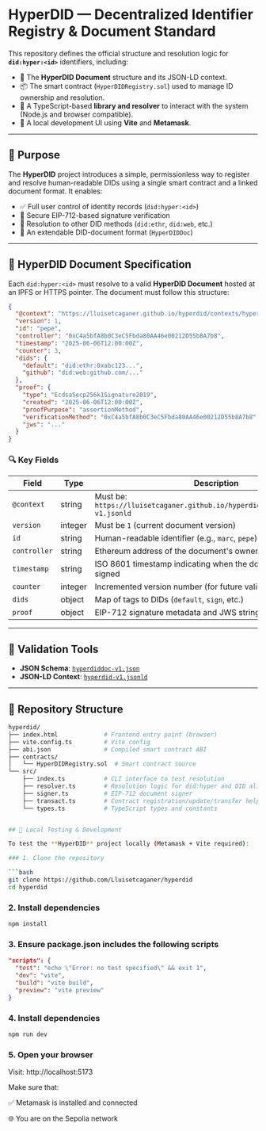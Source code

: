 # HyperDID — Decentralized Identifier Registry & Document Standard

This repository defines the official structure and resolution logic for **`did:hyper:<id>`** identifiers, including:

- 📄 The **HyperDID Document** structure and its JSON-LD context.
- 📦 The smart contract (`HyperDIDRegistry.sol`) used to manage ID ownership and resolution.
- 🧩 A TypeScript-based **library and resolver** to interact with the system (Node.js and browser compatible).
- 🧪 A local development UI using **Vite** and **Metamask**.

---

## 🔧 Purpose

The **HyperDID** project introduces a simple, permissionless way to register and resolve human-readable DIDs using a single smart contract and a linked document format. It enables:

- ✅ Full user control of identity records (`did:hyper:<id>`)
- 🔐 Secure EIP-712-based signature verification
- 🧭 Resolution to other DID methods (`did:ethr`, `did:web`, etc.)
- 🧱 An extendable DID-document format (`HyperDIDDoc`)

---

## 📘 HyperDID Document Specification

Each `did:hyper:<id>` must resolve to a valid **HyperDID Document** hosted at an IPFS or HTTPS pointer. The document must follow this structure:

```json
{
  "@context": "https://lluisetcaganer.github.io/hyperdid/contexts/hyperdid-v1.jsonld",
  "version": 1,
  "id": "pepe",
  "controller": "0xC4a5bfA8b0C3eC5Fbda80AA46e00212D55b8A7b8",
  "timestamp": "2025-06-06T12:00:00Z",
  "counter": 3,
  "dids": {
    "default": "did:ethr:0xabc123...",
    "github": "did:web:github.com/..."
  },
  "proof": {
    "type": "EcdsaSecp256k1Signature2019",
    "created": "2025-06-06T12:00:00Z",
    "proofPurpose": "assertionMethod",
    "verificationMethod": "0xC4a5bfA8b0C3eC5Fbda80AA46e00212D55b8A7b8",
    "jws": "..."
  }
}
```
### 🔍 Key Fields

| Field         | Type     | Description |
|---------------|----------|-------------|
| `@context`    | string   | Must be: `https://lluisetcaganer.github.io/hyperdid/contexts/hyperdid-v1.jsonld` |
| `version`     | integer  | Must be `1` (current document version) |
| `id`          | string   | Human-readable identifier (e.g., `marc`, `pepe`) |
| `controller`  | string   | Ethereum address of the document's owner |
| `timestamp`   | string   | ISO 8601 timestamp indicating when the document was last signed |
| `counter`     | integer  | Incremented version number (for future validation) |
| `dids`        | object   | Map of tags to DIDs (`default`, `sign`, etc.) |
| `proof`       | object   | EIP-712 signature metadata and JWS string |

---

## 🧩 Validation Tools

- **JSON Schema**: [`hyperdiddoc-v1.json`](https://lluisetcaganer.github.io/hyperdid/schemas/hyperdiddoc-v1.json)
- **JSON-LD Context**: [`hyperdid-v1.jsonld`](https://lluisetcaganer.github.io/hyperdid/contexts/hyperdid-v1.jsonld)

---

## 📁 Repository Structure

```bash
hyperdid/
├── index.html             # Frontend entry point (browser)
├── vite.config.ts         # Vite config
├── abi.json               # Compiled smart contract ABI
├── contracts/
│   └── HyperDIDRegistry.sol  # Smart contract source
└── src/
    ├── index.ts           # CLI interface to test resolution
    ├── resolver.ts        # Resolution logic for did:hyper and DID aliases
    ├── signer.ts          # EIP-712 document signer
    ├── transact.ts        # Contract registration/update/transfer helpers
    └── types.ts           # TypeScript types and constants


## 🧪 Local Testing & Development

To test the **HyperDID** project locally (Metamask + Vite required):

### 1. Clone the repository

```bash
git clone https://github.com/Lluisetcaganer/hyperdid
cd hyperdid
```
### 2. Install dependencies

```bash
npm install
```
### 3. Ensure package.json includes the following scripts

```json
"scripts": {
  "test": "echo \"Error: no test specified\" && exit 1",
  "dev": "vite",
  "build": "vite build",
  "preview": "vite preview"
}
```
### 4. Install dependencies

```bash
npm run dev
```
### 5. Open your browser
Visit: http://localhost:5173

Make sure that:

✅ Metamask is installed and connected

🌐 You are on the Sepolia network
